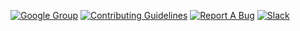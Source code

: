 [![Google Group](https://img.shields.io/badge/rez--config-Google%20Group-blue?style=flat-square&logo=google)](https://groups.google.com/forum/#!forum/rez-config)
[![Contributing Guidelines](https://img.shields.io/badge/rez-Contributing%20Guidelines-0b610e?style=flat-square&logo=github)](https://github.com/nerdvegas/rez/blob/master/CONTRIBUTING.md)
[![Report A Bug](https://img.shields.io/badge/rez-Report%20A%20Bug-critical?style=flat-square&logo=github)](https://github.com/nerdvegas/rez/issues/new)
[![Slack](https://img.shields.io/badge/slack-rez--talk-7a6800?style=flat-square&logo=slack)](https://rez-talk.slack.com/)

